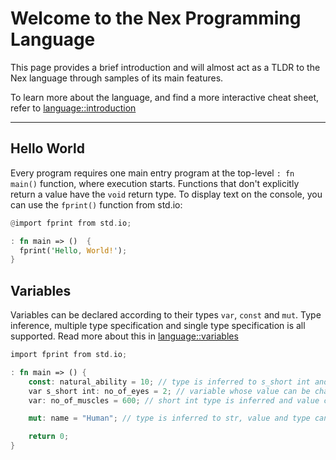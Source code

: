# Welcome to the Nex Programming Language

This page provides a brief introduction and will almost act as a TLDR to the Nex language through samples of its main features.

To learn more about the language, and find a more interactive cheat sheet, refer to [language::introduction](language/introduction)

---

## Hello World

Every program requires one main entry program at the top-level `: fn main()` function, where execution starts. Functions that don't explicitly return a value have the `void` return type. To display text on the console, you can use the `fprint()` function from std.io:

```rust
@import fprint from std.io;

: fn main => ()  {
  fprint('Hello, World!');
}
```

## Variables

Variables can be declared according to their types `var`, `const` and `mut`. Type inference, multiple type specification and single type specification is all supported. Read more about this in [language::variables](/language/types/type-system)

```rust
import fprint from std.io;

: fn main => () {
    const: natural_ability = 10; // type is inferred to s_short int and neither value not type can be changed
    var s_short int: no_of_eyes = 2; // variable whose value can be changed within the s_short int range
    var: no_of_muscles = 600; // short int type is inferred and value can be changed within the short int range 

    mut: name = "Human"; // type is inferred to str, value and type can be changed

    return 0;
}
```
